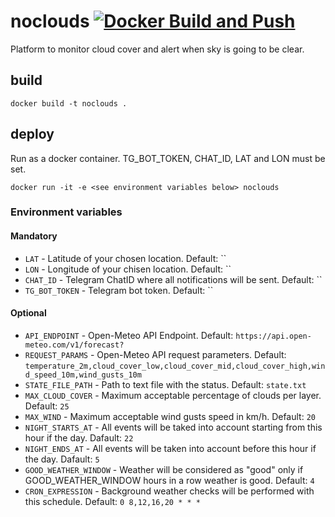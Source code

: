 # noclouds [![Docker Build and Push](https://github.com/shuienko/noclouds/actions/workflows/docker-image.yml/badge.svg)](https://github.com/shuienko/noclouds/actions/workflows/docker-image.yml)

Platform to monitor cloud cover and alert when sky is going to be clear.

## build
```
docker build -t noclouds .
```

## deploy
Run as a docker container. TG_BOT_TOKEN, CHAT_ID, LAT and LON must be set.
```
docker run -it -e <see environment variables below> noclouds
```

### Environment variables
#### Mandatory
- `LAT` - Latitude of your chosen location. Default: ``
- `LON` - Longitude of your chisen location. Default: ``
- `CHAT_ID` - Telegram ChatID where all notifications will be sent. Default: ``
- `TG_BOT_TOKEN` - Telegram bot token. Default: ``

#### Optional
- `API_ENDPOINT` - Open-Meteo API Endpoint. Default: `https://api.open-meteo.com/v1/forecast?`
- `REQUEST_PARAMS` - Open-Meteo API request parameters. Default: `temperature_2m,cloud_cover_low,cloud_cover_mid,cloud_cover_high,wind_speed_10m,wind_gusts_10m`
- `STATE_FILE_PATH` - Path to text file with the status. Default: `state.txt`
- `MAX_CLOUD_COVER` - Maximum acceptable percentage of clouds per layer. Default: `25`
- `MAX_WIND` - Maximum acceptable wind gusts speed in km/h. Default: `20`
- `NIGHT_STARTS_AT` - All events will be taked into account starting from this hour if the day. Dafault: `22`
- `NIGHT_ENDS_AT` - All events will be taken into account before this hour if the day. Dafault: `5`
- `GOOD_WEATHER_WINDOW` - Weather will be considered as "good" only if GOOD_WEATHER_WINDOW hours in a row weather is good. Default: `4`
- `CRON_EXPRESSION` - Background weather checks will be performed with this schedule. Default: `0 8,12,16,20 * * *`
